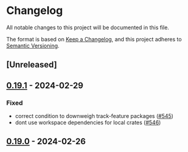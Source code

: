 # Changelog
All notable changes to this project will be documented in this file.

The format is based on [Keep a Changelog](https://keepachangelog.com/en/1.0.0/),
and this project adheres to [Semantic Versioning](https://semver.org/spec/v2.0.0.html).

## [Unreleased]

## [0.19.1](https://github.com/baszalmstra/rattler/compare/rattler_repodata_gateway-v0.19.0...rattler_repodata_gateway-v0.19.1) - 2024-02-29

### Fixed
- correct condition to downweigh track-feature packages ([#545](https://github.com/baszalmstra/rattler/pull/545))
- dont use workspace dependencies for local crates ([#546](https://github.com/baszalmstra/rattler/pull/546))

## [0.19.0](https://github.com/baszalmstra/rattler/compare/rattler_repodata_gateway-v0.18.0...rattler_repodata_gateway-v0.19.0) - 2024-02-26
